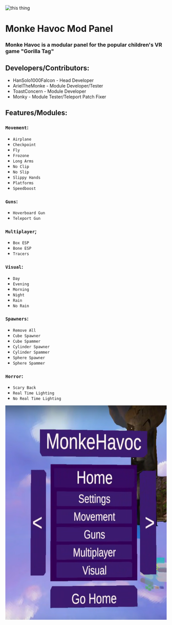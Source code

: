 ﻿![this thing](https://img.shields.io/github/downloads/HanSolo1000Falcon/Monke-Havoc/total.svg)
# Monke Havoc Mod Panel
### Monke Havoc is a modular panel for the popular children's VR game "Gorilla Tag"
## Developers/Contributors:
* HanSolo1000Falcon - Head Developer
* ArielTheMonke - Module Developer/Tester
* ToastConcern - Module Developer
* Monky - Module Tester/Teleport Patch Fixer
## Features/Modules:
### `Movement`:
* `Airplane`
* `Checkpoint`
* `Fly`
* `Frozone`
* `Long Arms`
* `No Clip`
* `No Slip`
* `Slippy Hands`
* `Platforms`
* `Speedboost`
### `Guns`:
* `Hoverboard Gun`
* `Teleport Gun`
### `Multiplayer`;
* `Box ESP`
* `Bone ESP`
* `Tracers`
### `Visual`:
* `Day`
* `Evening`
* `Morning`
* `Night`
* `Rain`
* `No Rain`
### `Spawners`:
* `Remove All`
* `Cube Spawner`
* `Cube Spammer`
* `Cylinder Spawner`
* `Cylinder Spammer`
* `Sphere Spawner`
* `Sphere Spammer`
### `Horror`:
* `Scary Back`
* `Real Time Lighting`
* `No Real Time Lighting`

![picture of da mod](Assets/Showcase.png)